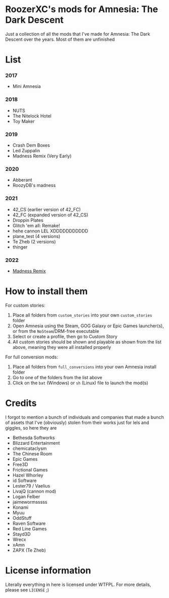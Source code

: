 # RoozerXC's mods for Amnesia: The Dark Descent
Just a collection of all the mods that I've made for Amnesia: The Dark Descent over the years. Most of them are unfinished

# List
### 2017
- Mini Amnesia

### 2018
- NUTS
- The Nitelock Hotel
- Toy Maker

### 2019
- Crash Dem Boxes
- Led Zuppalin
- Madness Remix (Very Early)

### 2020
- Abberant
- RoozyDB's madness

### 2021
- 42_CS (earlier version of 42_FC)
- 42_FC (expanded version of 42_CS)
- Droppin Plates
- Glitch 'em all: Remake!
- hehe cannon LEL XDDDDDDDDDDD
- plane_test (4 versions)
- Te Zheb (2 versions)
- thinger

### 2022
- [Madness Remix](https://github.com/RoozerXC/MadnessRemix)

# How to install them
For custom stories:
1. Place all folders from `custom_stories` into your own `custom_stories` folder
2. Open Amnesia using the Steam, GOG Galaxy or Epic Games launcher(s), or from the `NoSteam`/DRM-free executable
3. Select or create a profile, then go to Custom Story
4. All custom stories should be shown and playable as shown from the list above, meaning they were all installed properly

For full conversion mods:
1. Place all folders from `full_conversions` into your own Amnesia install folder
2. Go to one of the folders from the list above
3. Click on the `bat` (Windows) or `sh` (Linux) file to launch the mod(s)

# Credits
I forgot to mention a bunch of individuals and companies that made a bunch of assets that I've (obviously) stolen from their works just for lels and giggles, so here they are

- Bethesda Softworks
- Blizzard Entertainment
- chemicataclysm
- The Chinese Room
- Epic Games
- Free3D
- Frictional Games
- Hazel Whorley
- id Software
- Lester79 / Vaelius
- LivajQ (cannon mod)
- Logan Felber
- jaimewormsssss
- Konami
- Myuu
- OddStuff
- Raven Software
- Red Line Games
- Stayd3D
- Wrecx
- xAmn
- ZAPX (Te Zheb)

# License information
Literally everything in here is licensed under WTFPL. For more details, please see `LICENSE` ;)
